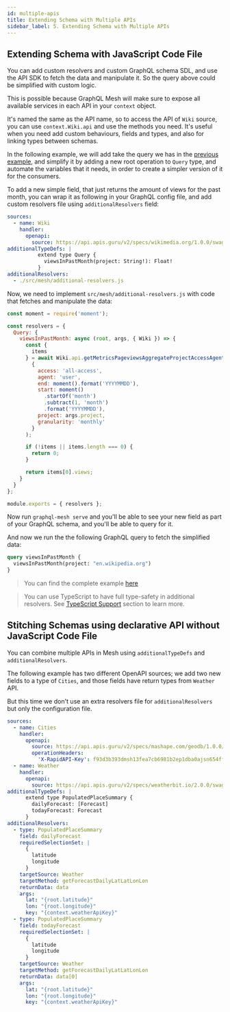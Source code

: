 ```yaml
---
id: multiple-apis
title: Extending Schema with Multiple APIs
sidebar_label: 5. Extending Schema with Multiple APIs
---
```


## Extending Schema with JavaScript Code File

You can add custom resolvers and custom GraphQL schema SDL, and use the API SDK to fetch the data and manipulate it. So the query above could be simplified with custom logic.

This is possible because GraphQL Mesh will make sure to expose all available services in each API in your `context` object.

It's named the same as the API name, so to access the API of `Wiki` source, you can use `context.Wiki.api` and use the methods you need. It's useful when you need add custom behaviours, fields and types, and also for linking types between schemas.

In the following example, we will add take the query we has in the [previous example](/docs/getting-started/basic-example), and simplify it by adding a new root operation to `Query` type, and automate the variables that it needs, in order to create a simpler version of it for the consumers.

To add a new simple field, that just returns the amount of views for the past month, you can wrap it as following in your GraphQL config file, and add custom resolvers file using `additionalResolvers` field:

```yml
sources:
  - name: Wiki
    handler:
      openapi:
        source: https://api.apis.guru/v2/specs/wikimedia.org/1.0.0/swagger.yaml
additionalTypeDefs: |
          extend type Query {
            viewsInPastMonth(project: String!): Float!
          }
additionalResolvers:
  - ./src/mesh/additional-resolvers.js
```

Now, we need to implement `src/mesh/additional-resolvers.js` with code that fetches and manipulate the data:

```js
const moment = require('moment');

const resolvers = {
  Query: {
    viewsInPastMonth: async (root, args, { Wiki }) => {
      const {
        items
      } = await Wiki.api.getMetricsPageviewsAggregateProjectAccessAgentGranularityStartEnd(
        {
          access: 'all-access',
          agent: 'user',
          end: moment().format('YYYYMMDD'),
          start: moment()
            .startOf('month')
            .subtract(1, 'month')
            .format('YYYYMMDD'),
          project: args.project,
          granularity: 'monthly'
        }
      );

      if (!items || items.length === 0) {
        return 0;
      }

      return items[0].views;
    }
  }
};

module.exports = { resolvers };
```

Now run `graphql-mesh serve` and you'll be able to see your new field as part of your GraphQL schema, and you'll be able to query for it.

And now we run the the following GraphQL query to fetch the simplified data:

```graphql
query viewsInPastMonth {
  viewsInPastMonth(project: "en.wikipedia.org")
}
```

> You can find the complete example [here](https://github.com/Urigo/graphql-mesh/tree/master/examples/javascript-wiki)

> You can use TypeScript to have full type-safety in additional resolvers. See [TypeScript Support](/docs/recipes/typescript) section to learn more.

## Stitching Schemas using declarative API without JavaScript Code File 

You can combine multiple APIs in Mesh using `additionalTypeDefs` and `additionalResolvers`. 

The following example has two different OpenAPI sources; we add two new fields to a type of `Cities`, and those fields have return types from `Weather` API.

But this time we don't use an extra resolvers file for `additionalResolvers` but only the configuration file.

```yaml
sources:
  - name: Cities
    handler:
      openapi:
        source: https://api.apis.guru/v2/specs/mashape.com/geodb/1.0.0/swagger.json
        operationHeaders:
          'X-RapidAPI-Key': f93d3b393dmsh13fea7cb6981b2ep1dba0ajsn654ffeb48c26
  - name: Weather
    handler:
      openapi:
        source: https://api.apis.guru/v2/specs/weatherbit.io/2.0.0/swagger.json
additionalTypeDefs: |
      extend type PopulatedPlaceSummary {
        dailyForecast: [Forecast]
        todayForecast: Forecast
      }
additionalResolvers:
  - type: PopulatedPlaceSummary
    field: dailyForecast
    requiredSelectionSet: |
      {
        latitude
        longitude
      }
    targetSource: Weather
    targetMethod: getForecastDailyLatLatLonLon
    returnData: data
    args:
      lat: "{root.latitude}"
      lon: "{root.longitude}"
      key: "{context.weatherApiKey}"
  - type: PopulatedPlaceSummary
    field: todayForecast
    requiredSelectionSet: |
      {
        latitude
        longitude
      }
    targetSource: Weather
    targetMethod: getForecastDailyLatLatLonLon
    returnData: data[0]
    args:
      lat: "{root.latitude}"
      lon: "{root.longitude}"
      key: "{context.weatherApiKey}"
```
